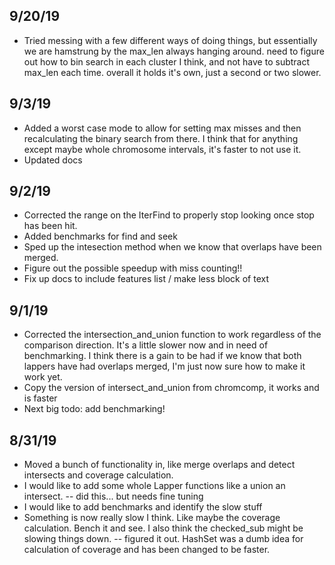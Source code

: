 ## 9/20/19
- Tried messing with a few different ways of doing things, but
  essentially we are hamstrung by the max_len always hanging around.
  need to figure out how to bin search in each cluster I think, and not
  have to subtract max_len each time. overall it holds it's own, just a
  second or two slower.
## 9/3/19
- Added a worst case mode to allow for setting max misses and then
  recalculating the binary search from there. I think that for anything
  except maybe whole chromosome intervals, it's faster to not use it.
- Updated docs
## 9/2/19
- Corrected the range on the IterFind to properly stop looking once stop
  has been hit.
- Added benchmarks for find and seek
- Sped up the intesection method when we know that overlaps have been
  merged.
- Figure out the possible speedup with miss counting!!
- Fix up docs to include features list / make less block of text
## 9/1/19
- Corrected the intersection_and_union function to work regardless of
  the comparison direction. It's a little slower now and in need of
  benchmarking. I think there is a gain to be had if we know that both
  lappers have had overlaps merged, I'm just now sure how to make it
  work yet.
- Copy the version of intersect_and_union from chromcomp, it works and
  is faster
- Next big todo: add benchmarking!

## 8/31/19
- Moved a bunch of functionality in, like merge overlaps and detect
  intersects and coverage calculation.
- I would like to add some whole Lapper functions like a union an
  intersect. -- did this... but needs fine tuning
- I would like to add benchmarks and identify the slow stuff
- Something is now really slow I think. Like maybe the coverage
  calculation. Bench it and see. I also think the checked_sub might be
  slowing things down. -- figured it out. HashSet was a dumb idea for
  calculation of coverage and has been changed to be faster. 
